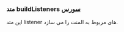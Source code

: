 <h3>
متد buildListeners
<a class="ext-link" href="classes_Tetris_Gameplay.js.html#line24" >سورس</a>
</h3>
این متد listener های مربوط به المنت را می سازد.
